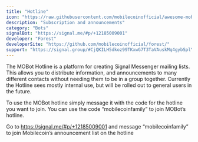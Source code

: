 ```yaml
---
title: "Hotline"
icon: "https://raw.githubusercontent.com/mobilecoinofficial/awesome-mobilecoin/21854d30214759a9a026c17644447ff9a92d2235/directory/Hotline/hotline.png"
description: "Subscription and announcements"
category: "Bots"
signalBot: "https://signal.me/#p/+12185009001"
developer: "Forest"
developerSite: "https://github.com/mobilecoinofficial/forest/"
support: "https://signal.group/#CjQKILH5dkoz99TKxwG7T3TaVAuskMq4gybSplYDfTq-vxUrEhBhuy19A4DbvBqm7PfnBn3I"
---
```


The MOBot Hotline is a platform for creating Signal Messenger mailing lists. This allows you to distribute information, and announcements to many different contacts without needing them to be in a group together. Currently the Hotline sees mostly internal use, but will be rolled out to general users in the future. 

To use the MOBot hotline simply message it with the code for the hotline you want to join. You can use the code “mobilecoinfamily” to join MOBot’s hotline. 

Go to https://signal.me/#p/+12185009001 and message “mobilecoinfamily” to join Mobilecoin’s announcement list on the hotline
